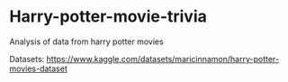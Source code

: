 # Harry-potter-movie-trivia
Analysis of data from harry potter movies

Datasets: https://www.kaggle.com/datasets/maricinnamon/harry-potter-movies-dataset
